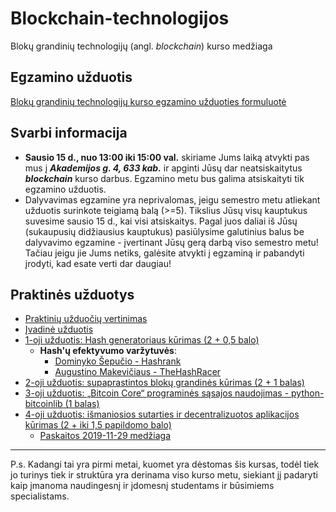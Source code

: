 # Blockchain-technologijos
Blokų grandinių technologijų (angl. _blockchain_) kurso medžiaga

## Egzamino užduotis

[Blokų grandinių technologijų kurso egzamino užduoties formuluotė](https://github.com/blockchain-group/Blockchain-technologijos/blob/master/egzaminas/egzaminas-2020.md)

## Svarbi informacija

- **Sausio 15 d., nuo 13:00 iki 15:00 val.** skiriame Jums laiką atvykti pas mus į ***Akademijos g. 4, 633 kab.*** ir apginti Jūsų dar neatsiskaitytus ***blockchain*** kurso darbus. Egzamino metu bus galima atsiskaityti tik egzamino užduotis.
- Dalyvavimas egzamine yra neprivalomas, jeigu semestro metu atliekant užduotis surinkote teigiamą balą (>=5). Tikslius Jūsų visų kauptukus suvesime sausio 15 d., kai visi atsiskaitys. Pagal juos daliai iš Jūsų (sukaupusių didžiausius kauptukus) pasiūlysime galutinius balus be dalyvavimo egzamine - įvertinant Jūsų gerą darbą viso semestro metu! Tačiau jeigu jie Jums netiks, galėsite atvykti į egzaminą ir pabandyti įrodyti, kad esate verti dar daugiau!

## Praktinės užduotys

- [Praktinių užduočių vertinimas](https://github.com/blockchain-group/Blockchain-technologijos/blob/master/pratybos/vertinimas.md)
- [Įvadinė užduotis](https://github.com/blockchain-group/Blockchain-technologijos/blob/master/pratybos/Ivadine-uzduotis.md)
- [1-oji užduotis: Hash generatoriaus kūrimas (2 + 0,5 balo)](https://github.com/blockchain-group/Blockchain-technologijos/blob/master/pratybos/1uzduotis-Hashavimas.md)
  - **Hash'ų efektyvumo varžytuvės**:
    - [Dominyko Šepučio - Hashrank](https://github.com/dqmis/hashrank)
    - [Augustino Makevičiaus - TheHashRacer](https://github.com/AugustinasMK/TheHashRacer)
- [2-oji užduotis: supaprastintos blokų grandinės kūrimas (2 + 1 balas)](https://github.com/blockchain-group/Blockchain-technologijos/blob/master/pratybos/2uzduotis-Blockchain.md)
- [3-oji užduotis: „Bitcoin Core“ programinės sąsajos naudojimas - python-bitcoinlib (1 balas)](https://github.com/blockchain-group/Blockchain-technologijos/blob/master/pratybos/3uzduotis-Bitcoin-Core-API.md)
- [4-oji užduotis: išmaniosios sutarties ir decentralizuotos aplikacijos kūrimas (2 + iki 1,5 papildomo balo)](https://github.com/blockchain-group/Blockchain-technologijos/blob/master/pratybos/4uzduotis-SmartContract.md)
  - [Paskaitos 2019-11-29 medžiaga](https://github.com/blockchain-group/Blockchain-technologijos/blob/master/paskaitos/paskaita-ismanioji_sutartis.md)

---
P.s. Kadangi tai yra pirmi metai, kuomet yra dėstomas šis kursas, todėl tiek jo turinys tiek ir struktūra yra derinama viso kurso metu, siekiant jį padaryti kaip įmanoma naudingesnį ir įdomesnį studentams ir būsimiems specialistams.
